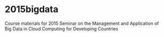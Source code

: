 # 2015bigdata
Course materials for 2015 Seminar on the Management and Application of Big Data in Cloud Computing for Developing Countries
